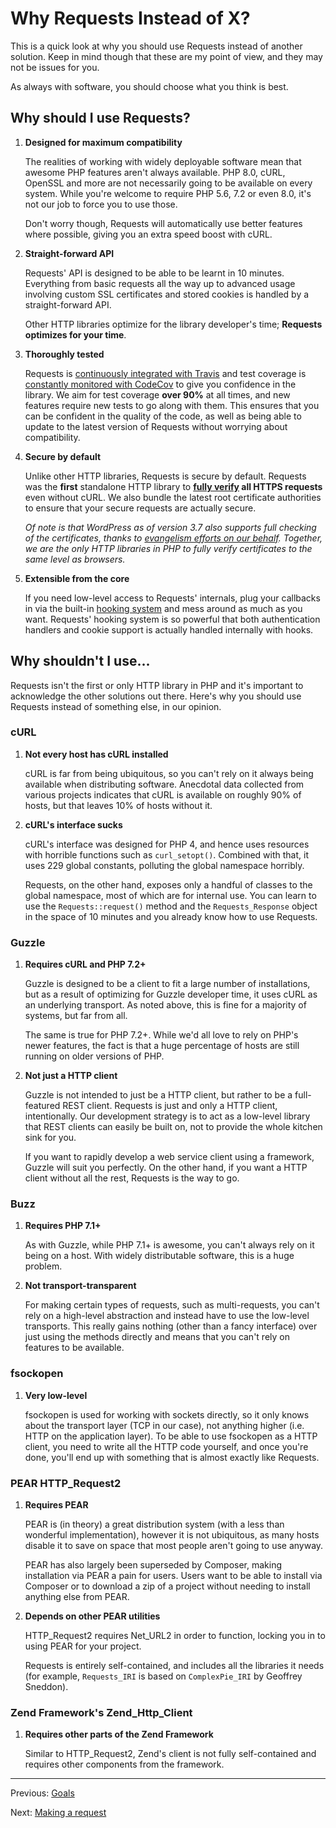 Why Requests Instead of X?
==========================
This is a quick look at why you should use Requests instead of another
solution. Keep in mind though that these are my point of view, and they may not
be issues for you.

As always with software, you should choose what you think is best.


Why should I use Requests?
--------------------------
1. **Designed for maximum compatibility**

   The realities of working with widely deployable software mean that awesome
   PHP features aren't always available. PHP 8.0, cURL, OpenSSL and more are not
   necessarily going to be available on every system. While you're welcome to
   require PHP 5.6, 7.2 or even 8.0, it's not our job to force you to use those.

   Don't worry though, Requests will automatically use better features where
   possible, giving you an extra speed boost with cURL.

2. **Straight-forward API**

   Requests' API is designed to be able to be learnt in 10 minutes. Everything
   from basic requests all the way up to advanced usage involving custom SSL
   certificates and stored cookies is handled by a straight-forward API.

   Other HTTP libraries optimize for the library developer's time; **Requests
   optimizes for your time**.

3. **Thoroughly tested**

   Requests is [continuously integrated with Travis][travis] and test coverage
   is [constantly monitored with CodeCov][codecov] to give you confidence in
   the library. We aim for test coverage **over 90%** at all times, and new
   features require new tests to go along with them. This ensures that you can
   be confident in the quality of the code, as well as being able to update to
   the latest version of Requests without worrying about compatibility.

4. **Secure by default**

   Unlike other HTTP libraries, Requests is secure by default. Requests was the
   **first** standalone HTTP library to
   **[fully verify][requests_ssl] all HTTPS requests** even without cURL. We
   also bundle the latest root certificate authorities to ensure that your
   secure requests are actually secure.

   _Of note is that WordPress as of version 3.7 also supports full checking of
   the certificates, thanks to [evangelism efforts on our behalf][wpssl].
   Together, we are the only HTTP libraries in PHP to fully verify certificates
   to the same level as browsers._

5. **Extensible from the core**

   If you need low-level access to Requests' internals, plug your
   callbacks in via the built-in [hooking system][] and mess around as much as
   you want. Requests' hooking system is so powerful that both
   authentication handlers and cookie support is actually handled internally
   with hooks.

[codecov]: https://app.codecov.io/gh/WordPress/Requests/branch/master
[hooking system]: hooks.md
[requests_ssl]: https://github.com/WordPress/Requests/blob/master/library/Requests/SSL.php
[travis]: https://travis-ci.org/WordPress/Requests
[wpssl]: http://core.trac.wordpress.org/ticket/25007


Why shouldn't I use...
----------------------
Requests isn't the first or only HTTP library in PHP and it's important to
acknowledge the other solutions out there. Here's why you should use Requests
instead of something else, in our opinion.


### cURL

1. **Not every host has cURL installed**

   cURL is far from being ubiquitous, so you can't rely on it always being
   available when distributing software. Anecdotal data collected from various
   projects indicates that cURL is available on roughly 90% of hosts, but that
   leaves 10% of hosts without it.

2. **cURL's interface sucks**

   cURL's interface was designed for PHP 4, and hence uses resources with
   horrible functions such as `curl_setopt()`. Combined with that, it uses 229
   global constants, polluting the global namespace horribly.

   Requests, on the other hand, exposes only a handful of classes to the
   global namespace, most of which are for internal use. You can learn to use
   the `Requests::request()` method and the `Requests_Response` object in the
   space of 10 minutes and you already know how to use Requests.


### Guzzle

1. **Requires cURL and PHP 7.2+**

   Guzzle is designed to be a client to fit a large number of installations, but
   as a result of optimizing for Guzzle developer time, it uses cURL as an
   underlying transport. As noted above, this is fine for a majority of systems,
   but far from all.

   The same is true for PHP 7.2+. While we'd all love to rely on PHP's newer
   features, the fact is that a huge percentage of hosts are still running on
   older versions of PHP.

2. **Not just a HTTP client**

   Guzzle is not intended to just be a HTTP client, but rather to be a
   full-featured REST client. Requests is just and only a HTTP client, intentionally.
   Our development strategy is to act as a low-level library that REST clients can
   easily be built on, not to provide the whole kitchen sink for you.

   If you want to rapidly develop a web service client using a framework, Guzzle
   will suit you perfectly. On the other hand, if you want a HTTP client without
   all the rest, Requests is the way to go.


### Buzz

1. **Requires PHP 7.1+**

   As with Guzzle, while PHP 7.1+ is awesome, you can't always rely on it being
   on a host. With widely distributable software, this is a huge problem.

2. **Not transport-transparent**

   For making certain types of requests, such as multi-requests, you can't rely
   on a high-level abstraction and instead have to use the low-level transports.
   This really gains nothing (other than a fancy interface) over just using the
   methods directly and means that you can't rely on features to be available.


### fsockopen

1. **Very low-level**

   fsockopen is used for working with sockets directly, so it only knows about
   the transport layer (TCP in our case), not anything higher (i.e. HTTP on the
   application layer). To be able to use fsockopen as a HTTP client, you need
   to write all the HTTP code yourself, and once you're done, you'll end up
   with something that is almost exactly like Requests.


### PEAR HTTP_Request2

1. **Requires PEAR**

   PEAR is (in theory) a great distribution system (with a less than wonderful
   implementation), however it is not ubiquitous, as many hosts disable it to
   save on space that most people aren't going to use anyway.
   
   PEAR has also largely been superseded by Composer, making installation via
   PEAR a pain for users. Users want to be able to install via Composer or to
   download a zip of a project without needing to install anything else from PEAR.

2. **Depends on other PEAR utilities**

   HTTP\_Request2 requires Net\_URL2 in order to function, locking you in to
   using PEAR for your project.

   Requests is entirely self-contained, and includes all the libraries it needs
   (for example, `Requests_IRI` is based on `ComplexPie_IRI` by Geoffrey Sneddon).


### Zend Framework's Zend\_Http\_Client

1. **Requires other parts of the Zend Framework**

   Similar to HTTP_Request2, Zend's client is not fully self-contained and
   requires other components from the framework.

***

Previous: [Goals](goals.md)

Next: [Making a request](usage.md)

